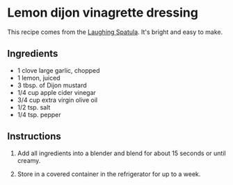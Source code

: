# Lemon dijon vinagrette dressing

This recipe comes from the [Laughing Spatula](https://laughingspatula.com/3-minute-lemon-dijon-vinaigrette/). It's bright and easy to make.


## Ingredients

- 1 clove large garlic, chopped
- 1 lemon, juiced
- 3 tbsp. of Dijon mustard
- 1/4 cup apple cider vinegar
- 3/4 cup extra virgin olive oil
- 1/2 tsp. salt
- 1/4 tsp. pepper

## Instructions
1. Add all ingredients into a blender and blend for about 15 seconds or until creamy.

2. Store in a covered container in the refrigerator for up to a week.